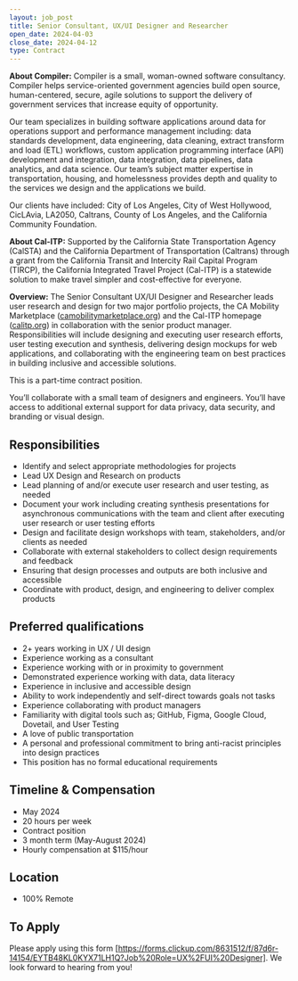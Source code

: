 ```yaml
---
layout: job_post
title: Senior Consultant, UX/UI Designer and Researcher
open_date: 2024-04-03
close_date: 2024-04-12
type: Contract
---
```


**About Compiler:** Compiler is a small, woman-owned software consultancy. Compiler helps service-oriented government agencies build open source, human-centered, secure, agile solutions to support the delivery of government services that increase equity of opportunity.

Our team specializes in building software applications around data for operations support and performance management including: data standards development, data engineering, data cleaning, extract transform and load (ETL) workflows, custom application programming interface (API) development and integration, data integration, data pipelines, data analytics, and data science. Our team’s subject matter expertise in transportation, housing, and homelessness provides depth and quality to the services we design and the applications we build.

Our clients have included: City of Los Angeles, City of West Hollywood, CicLAvia, LA2050, Caltrans, County of Los Angeles, and the California Community Foundation.

**About Cal-ITP:** Supported by the California State Transportation Agency (CalSTA) and the California Department of Transportation (Caltrans) through a grant from the California Transit and Intercity Rail Capital Program (TIRCP), the California Integrated Travel Project (Cal-ITP) is a statewide solution to make travel simpler and cost-effective for everyone.

**Overview:** The Senior Consultant UX/UI Designer and Researcher leads user research and design for two major portfolio projects, the CA Mobility Marketplace ([camobilitymarketplace.org](https://camobilitymarketplace.org)) and the Cal-ITP homepage ([calitp.org](https://calitp.org)) in collaboration with the senior product manager. Responsibilities will include designing and executing user research efforts, user testing execution and synthesis, delivering design mockups for web applications, and collaborating with the engineering team on best practices in building inclusive and accessible solutions.

This is a part-time contract position.

You’ll collaborate with a small team of designers and engineers. You’ll have access to additional external support for data privacy, data security, and branding or visual design.

## Responsibilities

- Identify and select appropriate methodologies for projects
- Lead UX Design and Research on products
- Lead planning of and/or execute user research and user testing, as needed
- Document your work including creating synthesis presentations for asynchronous communications with the team and client after executing user research or user testing efforts
- Design and facilitate design workshops with team, stakeholders, and/or clients as needed
- Collaborate with external stakeholders to collect design requirements and feedback
- Ensuring that design processes and outputs are both inclusive and accessible
- Coordinate with product, design, and engineering to deliver complex products

## Preferred qualifications

- 2+ years working in UX / UI design
- Experience working as a consultant
- Experience working with or in proximity to government
- Demonstrated experience working with data, data literacy
- Experience in inclusive and accessible design
- Ability to work independently and self-direct towards goals not tasks
- Experience collaborating with product managers
- Familiarity with digital tools such as; GitHub, Figma, Google Cloud, Dovetail, and User Testing
- A love of public transportation
- A personal and professional commitment to bring anti-racist principles into design practices
- This position has no formal educational requirements

## Timeline & Compensation

- May 2024
- 20 hours per week
- Contract position
- 3 month term (May-August 2024)
- Hourly compensation at $115/hour

## Location

- 100% Remote

## To Apply

Please apply using this form [https://forms.clickup.com/8631512/f/87d6r-14154/EYTB48KL0KYX71LH1Q?Job%20Role=UX%2FUI%20Designer]. We look forward to hearing from you! 
